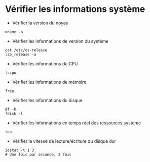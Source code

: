 
# Vérifier les informations système

- Vérifier la version du noyau
```
uname -a
```

- Vérifier les informations de version du système
```
cat /etc/os-release
lsb_release -a
```

- Vérifier les informations du CPU
```
lscpu
```

- Vérifier les informations de mémoire
```
free
```

- Vérifier les informations du disque
```
df -h
fdisk -l
```

- Vérifier les informations en temps réel des ressources système
```
top
```

- Vérifier la vitesse de lecture/écriture du disque dur
```
iostat -t 1 3
# Une fois par seconde, 3 fois
```
